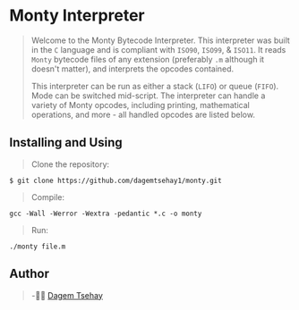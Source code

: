 # Monty Interpreter

> Welcome to the Monty Bytecode Interpreter. This interpreter was built in the ``` C ``` language and is compliant with `ISO90`, `ISO99`, & `ISO11`. It reads `Monty` bytecode files of any extension (preferably `.m` although it doesn't matter), and interprets the opcodes contained.
>
> This interpreter can be run as either a stack (`LIFO`) or queue (`FIFO`). Mode can be switched mid-script. The interpreter can handle a variety of Monty opcodes, including printing, mathematical operations, and more - all handled opcodes are listed below.

## Installing and Using

> Clone the repository:
```
$ git clone https://github.com/dagemtsehay1/monty.git
```
> Compile: 
```
gcc -Wall -Werror -Wextra -pedantic *.c -o monty
```
> Run:
```
./monty file.m
```

## Author 
> -🤵🏽 [Dagem Tsehay](https://github.com/dagemtsehay1)
